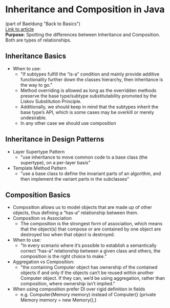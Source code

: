 # Inheritance and Composition in Java  
(part of Baeldung "Back to Basics")  
[Link to article](https://www.baeldung.com/java-inheritance-composition)  
**Purpose**: Spotting the differences between Inheritance and Composition. Both are types of relationships.  
## Inheritance Basics
* When to use:
	* "If subtypes fulfill the “is-a” condition and mainly provide additive functionality further down the classes hierarchy, then inheritance is the way to go."
	* Method overriding is allowed as long as the overridden methods preserve the base type/subtype substitutability promoted by the Liskov Substitution Principle.
	* Additionally, we should keep in mind that the subtypes inherit the base type’s API, which is some cases may be overkill or merely undesirable.
	* In any other case we should use composition
## Inheritance in Design Patterns
* Layer Supertype Pattern
	* "use inheritance to move common code to a base class (the supertype), on a per-layer basis"
* Template Method Pattern
	* "use a base class to define the invariant parts of an algorithm, and then implement the variant parts in the subclasses"
## Composition Basics
* Composition allows us to model objects that are made up of other objects, thus defining a “has-a” relationship between them.
* Composition vs Association
	* The composition is the strongest form of association, which means that the object(s) that compose or are contained by one object are destroyed too when that object is destroyed.
* When to use:
	* "In every scenario where it’s possible to establish a semantically correct “has-a” relationship between a given class and others, the composition is the right choice to make."
* Aggregation vs Composition:
	* "the containing Computer object has ownership of the contained objects if and only if the objects can’t be reused within another Computer object. If they can, we’d be using aggregation, rather than composition, where ownership isn’t implied."
* When using composition prefer DI over rigid definition in fields
	* e.g. Computer(Memory memory) instead of Computer() {private Memory memory = new Memory();}
